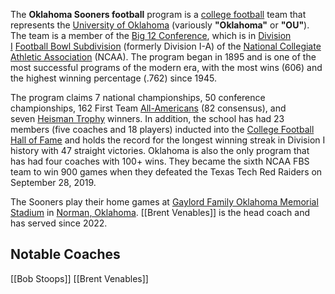 






The **Oklahoma Sooners football** program is a [college football](https://en.wikipedia.org/wiki/College_football "College football") team that represents the [University of Oklahoma](https://en.wikipedia.org/wiki/University_of_Oklahoma "University of Oklahoma") (variously **"Oklahoma"** or **"OU"**). The team is a member of the [Big 12 Conference](https://en.wikipedia.org/wiki/Big_12_Conference "Big 12 Conference"), which is in [Division I](https://en.wikipedia.org/wiki/NCAA_Division_I "NCAA Division I") [Football Bowl Subdivision](https://en.wikipedia.org/wiki/Football_Bowl_Subdivision "Football Bowl Subdivision") (formerly Division I-A) of the [National Collegiate Athletic Association](https://en.wikipedia.org/wiki/National_Collegiate_Athletic_Association "National Collegiate Athletic Association") (NCAA). The program began in 1895 and is one of the most successful programs of the modern era, with the most wins (606) and the highest winning percentage (.762) since 1945.

The program claims 7 national championships, 50 conference championships, 162 First Team [All-Americans](https://en.wikipedia.org/wiki/All-Americans "All-Americans") (82 consensus), and seven [Heisman Trophy](https://en.wikipedia.org/wiki/Heisman_Trophy "Heisman Trophy") winners. In addition, the school has had 23 members (five coaches and 18 players) inducted into the [College Football Hall of Fame](https://en.wikipedia.org/wiki/College_Football_Hall_of_Fame "College Football Hall of Fame") and holds the record for the longest winning streak in Division I history with 47 straight victories. Oklahoma is also the only program that has had four coaches with 100+ wins. They became the sixth NCAA FBS team to win 900 games when they defeated the Texas Tech Red Raiders on September 28, 2019.

The Sooners play their home games at [Gaylord Family Oklahoma Memorial Stadium](https://en.wikipedia.org/wiki/Gaylord_Family_Oklahoma_Memorial_Stadium "Gaylord Family Oklahoma Memorial Stadium") in [Norman, Oklahoma](https://en.wikipedia.org/wiki/Norman,_Oklahoma "Norman, Oklahoma"). [[Brent Venables]] is the head coach and has served since 2022.

## Notable Coaches
[[Bob Stoops]]
[[Brent Venables]]